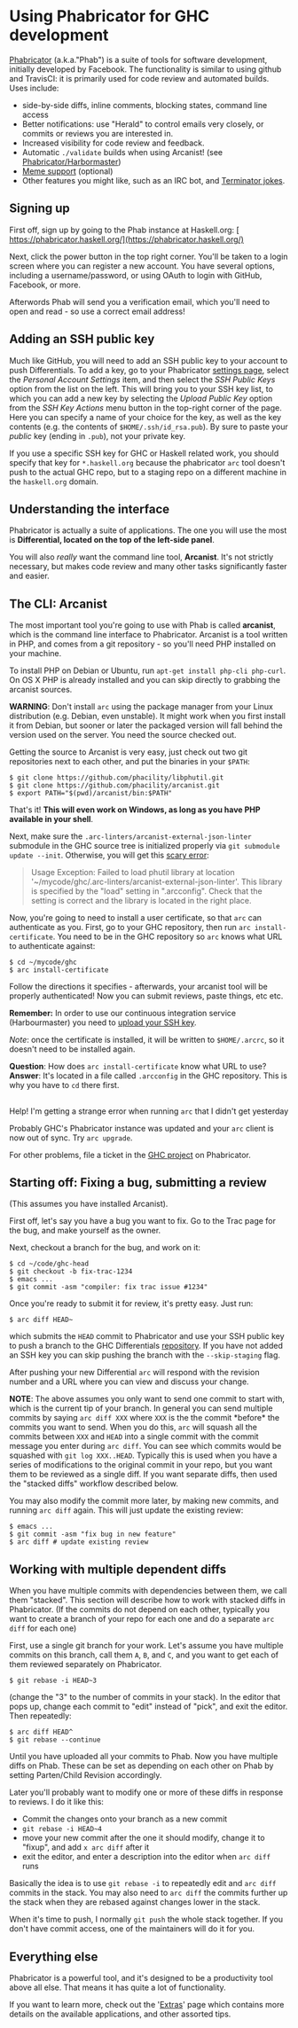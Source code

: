


# Using Phabricator for GHC development



[
Phabricator](http://phabricator.org) (a.k.a."Phab") is a suite of tools for software development, initially developed by Facebook. The functionality is similar to using github and TravisCI: it is primarily used for code review and automated builds. Uses include:


- side-by-side diffs, inline comments, blocking states, command line access
- Better notifications: use "Herald" to control emails very closely, or commits or reviews you are interested in.
- Increased visibility for code review and feedback.
- Automatic `./validate` builds when using Arcanist! (see [Phabricator/Harbormaster](phabricator/harbormaster))
- [ Meme support](https://phabricator.haskell.org/macro/) (optional)
- Other features you might like, such as an IRC bot, and [
  Terminator jokes](https://github.com/phacility/phabricator/blob/8756d82cf6c13d86019efeb9df8bcdaad1b17ec8/src/infrastructure/daemon/bot/handler/PhabricatorBotObjectNameHandler.php#L66).

## Signing up



First off, sign up by going to the Phab instance at Haskell.org: [
https://phabricator.haskell.org/](https://phabricator.haskell.org/)



Next, click the power button in the top right corner. You'll be taken to a login screen where you can register a new account. You have several options, including a username/password, or using OAuth to login with GitHub, Facebook, or more.



Afterwords Phab will send you a verification email, which you'll need to open and read - so use a correct email address!


## Adding an SSH public key



Much like GitHub, you will need to add an SSH public key to your account to push Differentials. To add a key, go to your Phabricator [
settings page](https://phabricator.haskell.org/settings/), select the *Personal Account Settings* item, and then select the *SSH Public Keys* option from the list on the left. This will bring you to your SSH key list, to which you can add a new key by selecting the *Upload Public Key* option from the *SSH Key Actions* menu button in the top-right corner of the page. Here you can specify a name of your choice for the key, as well as the key contents (e.g. the contents of `$HOME/.ssh/id_rsa.pub`). By sure to paste your *public* key (ending in `.pub`), not your private key.



If you use a specific SSH key for GHC or Haskell related work, you should specify that key for `*.haskell.org` because the phabricator `arc` tool doesn't push to the actual GHC repo, but to a staging repo on a different machine in the `haskell.org` domain.


## Understanding the interface



Phabricator is actually a suite of applications. The one you will use the most is **Differential, located on the top of the left-side panel**. 



You will also *really* want the command line tool, **Arcanist**. It's not strictly necessary, but makes code review and many other tasks significantly faster and easier.


## The CLI: Arcanist



The most important tool you're going to use with Phab is called **arcanist**, which is the command line interface to Phabricator. Arcanist is a tool written in PHP, and comes from a git repository - so you'll need PHP installed on your machine.



To install PHP on Debian or Ubuntu, run `apt-get install php-cli php-curl`.
On OS X PHP is already installed and you can skip directly to grabbing the arcanist sources.



**WARNING**: Don't install `arc` using the package manager from your Linux distribution (e.g. Debian, even unstable). It might work when you first install it from Debian, but sooner or later the packaged version will fall behind the version used on the server. You need the source checked out.



Getting the source to Arcanist is very easy, just check out two git repositories next to each other, and put the binaries in your `$PATH`:


```wiki
$ git clone https://github.com/phacility/libphutil.git
$ git clone https://github.com/phacility/arcanist.git
$ export PATH="$(pwd)/arcanist/bin:$PATH"
```


That's it! **This will even work on Windows, as long as you have PHP available in your shell**.



Next, make sure the `.arc-linters/arcanist-external-json-linter` submodule in the GHC source tree is initialized properly via `git submodule update --init`. Otherwise, you will get this [
scary error](https://mail.haskell.org/pipermail/ghc-devs/2016-May/012050.html):


>
>
> Usage Exception: Failed to load phutil library at location '\~/mycode/ghc/.arc-linters/arcanist-external-json-linter'. This library is specified by the "load" setting in ".arcconfig". Check that the setting is correct and the library is located in the right place.
>
>


Now, you're going to need to install a user certificate, so that `arc` can authenticate as you. First, go to your GHC repository, then run `arc install-certificate`. You need to be in the GHC repository so `arc` knows what URL to authenticate against:


```wiki
$ cd ~/mycode/ghc
$ arc install-certificate
```


Follow the directions it specifies - afterwards, your arcanist tool will be properly authenticated! Now you can submit reviews, paste things, etc etc.



**Remember:** In order to use our continuous integration service (Harbourmaster) you need to [
upload your SSH key](https://phabricator.haskell.org/settings/).



*Note*: once the certificate is installed, it will be written to `$HOME/.arcrc`, so it doesn't need to be installed again.



**Question**: How does `arc install-certificate` know what URL to use?
**Answer**: It's located in a file called `.arcconfig` in the GHC repository. This is why you have to `cd` there first.


##
Help! I'm getting a strange error when running `arc` that I didn't get yesterday



Probably GHC's Phabricator instance was updated and your `arc` client is now out of sync. Try `arc upgrade`.



For other problems, file a ticket in the [
GHC project](https://phabricator.haskell.org/project/view/2/) on Phabricator.


## Starting off: Fixing a bug, submitting a review



(This assumes you have installed Arcanist).



First off, let's say you have a bug you want to fix. Go to the Trac page for the bug, and make yourself as the owner.



Next, checkout a branch for the bug, and work on it:


```wiki
$ cd ~/code/ghc-head
$ git checkout -b fix-trac-1234
$ emacs ...
$ git commit -asm "compiler: fix trac issue #1234"
```


Once you're ready to submit it for review, it's pretty easy. Just run:


```wiki
$ arc diff HEAD~
```


which submits the `HEAD` commit to Phabricator and use your SSH public key to push a branch to the GHC Differentials [
repository](https://phabricator.haskell.org/diffusion/GHCDIFF/). If you have not added an SSH key you can skip pushing the branch with the `--skip-staging` flag.



After pushing your new Differential `arc` will respond with the revision number and a URL where you can view and discuss your change.



**NOTE**:  The above assumes you only want to send one commit to start with, which is the current tip of your branch.  In general you can send multiple commits by saying `arc diff XXX` where `XXX` is the the commit \*before\* the commits you want to send.  When you do this, `arc` will squash all the commits between `XXX` and `HEAD` into a single commit with the commit message you enter during `arc diff`.  You can see which commits would be squashed with `git log XXX..HEAD`.  Typically this is used when you have a series of modifications to the original commit in your repo, but you want them to be reviewed as a single diff.  If you want separate diffs, then used the "stacked diffs" workflow described below.



You may also modify the commit more later, by making new commits, and running `arc diff` again. This will just update the existing review:


```wiki
$ emacs ...
$ git commit -asm "fix bug in new feature"
$ arc diff # update existing review
```

## Working with multiple dependent diffs



When you have multiple commits with dependencies between them, we call them "stacked".  This section will describe how to work with stacked diffs in Phabricator.  (If the commits do not depend on each other, typically you want to create a branch of your repo for each one and do a separate `arc diff` for each one)



First, use a single git branch for your work.  Let's assume you have multiple commits on this branch, call them `A`, `B`, and `C`, and you want to get each of them reviewed separately on Phabricator.


```wiki
$ git rebase -i HEAD~3
```


(change the "3" to the number of commits in your stack).  In the editor that pops up, change each commit to "edit" instead of "pick", and exit the editor.  Then repeatedly:


```wiki
$ arc diff HEAD^
$ git rebase --continue
```


Until you have uploaded all your commits to Phab.  Now you have multiple diffs on Phab. These can be set as depending on each other on Phab by setting Parten/Child Revision accordingly.



Later you'll probably want to modify one or more of these diffs in response to reviews.  I do it like this:


- Commit the changes onto your branch as a new commit
- `git rebase -i HEAD~4`
- move your new commit after the one it should modify, change it to "fixup", and add `x arc diff` after it
- exit the editor, and enter a description into the editor when `arc diff` runs


Basically the idea is to use `git rebase -i` to repeatedly edit and `arc diff` commits in the stack.  You may also need to `arc diff` the commits further up the stack when they are rebased against changes lower in the stack.



When it's time to push, I normally `git push` the whole stack together.  If you don't have commit access, one of the maintainers will do it for you.


## Everything else



Phabricator is a powerful tool, and it's designed to be a productivity tool above all else. That means it has quite a lot of functionality.



If you want to learn more, check out the '[Extras](phabricator/extras)' page which contains more details on the available applications, and other assorted tips.


